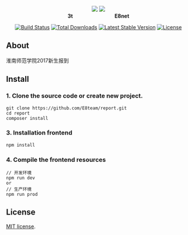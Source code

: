 <p align="center">
  <img style="max-width:50%" src="https://avatars2.githubusercontent.com/u/15854856?v=3&s=150">
  <img style="max-width:50%" src="https://avatars1.githubusercontent.com/u/28562345?v=3&s=150">
  <br><strong>3t</strong>&nbsp;&nbsp;&nbsp;&nbsp;&nbsp;&nbsp;&nbsp;&nbsp;&nbsp;&nbsp;&nbsp;&nbsp;&nbsp;&nbsp;&nbsp;&nbsp;&nbsp;&nbsp;&nbsp;&nbsp;&nbsp;&nbsp;&nbsp;&nbsp;&nbsp;&nbsp;&nbsp;&nbsp;&nbsp;<strong>E8net</strong>
</p>
<p align="center">
<a href="https://travis-ci.org/3tnet/t-cms"><img src="https://travis-ci.org/3tnet/t-cms.svg" alt="Build Status"></a>
<a href="https://packagist.org/packages/E8team/report"><img src="https://poser.pugx.org/E8team/report/d/total.svg" alt="Total Downloads"></a>
<a href="https://packagist.org/packages/E8team/report"><img src="https://poser.pugx.org/E8team/report/v/stable" alt="Latest Stable Version"></a>
<a href="https://packagist.org/packages/E8team/report"><img src="https://poser.pugx.org/E8team/report/license.svg" alt="License"></a>
</p>

## About

淮南师范学院2017新生报到

## Install

### 1. Clone the source code or create new project.

```shell
git clone https://github.com/E8team/report.git
cd report
composer install
```

### 3. Installation frontend
```shell
npm install
```

### 4. Compile the frontend resources
```shell
// 开发环境
npm run dev
or
// 生产环境
npm run prod
```

## License

[MIT license](https://mit-license.org/).
